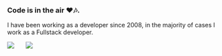 ### Code is in the air ❤️🎶.

I have been working as a developer since 2008, in the majority of cases I work as a Fullstack developer.

<span>
  <a style="all: unset;" href="https://github.com/anuraghazra/github-readme-stats">
    <img align="top" src="https://github-readme-stats.vercel.app/api?username=MGDSoft&count_private=true&show_icons=true" />
  </a>
</span>

<span style="position: relative; left: 23px;">
  <a style="all: unset;" href="https://github.com/anuraghazra/github-readme-stats">
    <img align="top" src="https://github-readme-stats.vercel.app/api/top-langs/?username=MGDSoft" />
  </a>
</span>
